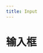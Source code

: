 ```yaml
---
title: Input
---
```

# 输入框

<ClientOnly>
  <input-demo-1></input-demo-1>
  <input-demo-2></input-demo-2>
</ClientOnly>